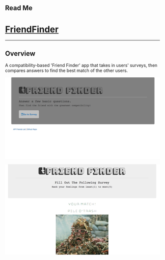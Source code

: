 
Read Me
-------------
# [FriendFinder](https://serene-island-75606.herokuapp.com/survey "FriendFinder")
-------------
**Overview**
-------------
A compatibility-based 'Friend Finder' app that takes in users' surveys, then compares answers to find the best match of the other users.


![](https://github.com/shaanobney/FriendFinder/blob/master/images/friend.png?raw=true)

![](https://github.com/shaanobney/FriendFinder/blob/master/images/friend1.png?raw=true)

